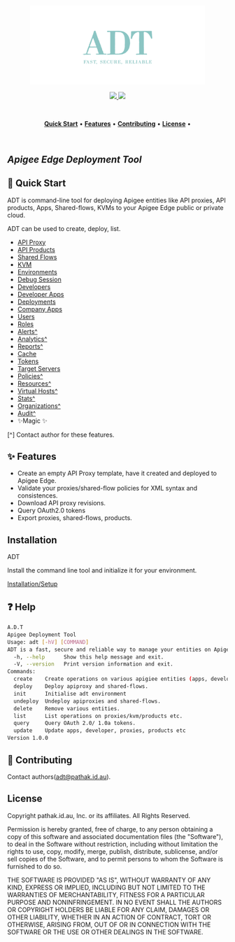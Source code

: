 <p align="center">
  <br />
  <br />
  <a href="https://github.com/ashishkpathak/adt">
    <img src="ADT.png" alt="ADT" width="400">
  </a>
</p>

<!-- Badges -->
<p align="center">
  <!-- CI -->
  <a href="https://ci.appveyor.com/api/projects/status/5n0s6lbigi8wji96/branch/main?svg=true">
    <img src="https://ci.appveyor.com/api/projects/status/5n0s6lbigi8wji96/branch/main?svg=true">
  </a>
  
  <!-- Github version -->
 
  <!-- <a href="releases">
    <img src="https://img.shields.io/github/v/release/guardsquare/proguard">
  </a> -->
    
  <!-- License -->
  <a href="LICENSE">
    <img src="https://img.shields.io/github/license/guardsquare/proguard">
  </a>

</p>

<br />
<p align="center">
  <a href="#-quick-start"><b>Quick Start</b></a> •
  <a href="#-features"><b>Features</b></a> •
  <a href="#-contributing"><b>Contributing</b></a> •
  <a href="#-license"><b>License</b></a> •
</p>
<br />

## _Apigee Edge Deployment Tool_

## 🚀 Quick Start
ADT is command-line tool for deploying Apigee entities like API proxies, API products, Apps, Shared-flows, KVMs to your Apigee Edge public or private cloud.

ADT can be used to create, deploy, list.

- [API Proxy](docs/api-proxy)
- [API Products](docs/api-products)
- [Shared Flows](docs/shared-flows)
- [KVM](docs/key-value-maps)
- [Environments](docs/environments)
- [Debug Session](docs/debugsessions)
- [Developers](docs/developers)
- [Developer Apps](docs/apps)
- [Deployments](docs/deployments)
- [Company Apps](docs/apps)
- [Users](docs/users)
- [Roles](docs/roles)
- [Alerts^](docs/alerts)
- [Analytics^](docs/analytics)
- [Reports^](docs/reports)
- [Cache](docs/cache)
- [Tokens](docs/oauth20)
- [Target Servers](docs/target-servers)
- [Policies^](docs/policies)
- [Resources^](docs/resources)
- [Virtual Hosts^](docs/virtual-hosts)
- [Stats^](docs/stats)
- [Organizations^](docs/organizations)
- [Audit^](docs/audit)
- ✨Magic ✨

[^] Contact author for these features.
## ✨ Features

- Create an empty API Proxy template, have it created and deployed to Apigee Edge.
- Validate your proxies/shared-flow policies for XML syntax and consistences.
- Download API proxy revisions.
- Query OAuth2.0 tokens
- Export proxies, shared-flows, products.

## Installation

ADT

Install the command line tool and initialize it for your environment. 

[Installation/Setup](docs/initialize/README.md)


## ❓ Help

```sh
A.D.T
Apigee Deployment Tool
Usage: adt [-hV] [COMMAND]
ADT is a fast, secure and reliable way to manage your entities on Apigee.
  -h, --help      Show this help message and exit.
  -V, --version   Print version information and exit.
Commands:
  create    Create operations on various apigiee entities (apps, developer, proxies, products etc)
  deploy    Deploy apiproxy and shared-flows.
  init      Initialise adt environment
  undeploy  Undeploy apiproxies and shared-flows.
  delete    Remove various entities.
  list      List operations on proxies/kvm/products etc.
  query     Query OAuth 2.0/ 1.0a tokens.
  update    Update apps, developer, proxies, products etc
Version 1.0.0
```


## 🤝 Contributing

Contact authors(adt@pathak.id.au).


## License

Copyright pathak.id.au, Inc. or its affiliates. All Rights Reserved.

Permission is hereby granted, free of charge, to any person obtaining a copy of this
software and associated documentation files (the "Software"), to deal in the Software
without restriction, including without limitation the rights to use, copy, modify,
merge, publish, distribute, sublicense, and/or sell copies of the Software, and to
permit persons to whom the Software is furnished to do so.

THE SOFTWARE IS PROVIDED "AS IS", WITHOUT WARRANTY OF ANY KIND, EXPRESS OR IMPLIED,
INCLUDING BUT NOT LIMITED TO THE WARRANTIES OF MERCHANTABILITY, FITNESS FOR A
PARTICULAR PURPOSE AND NONINFRINGEMENT. IN NO EVENT SHALL THE AUTHORS OR COPYRIGHT
HOLDERS BE LIABLE FOR ANY CLAIM, DAMAGES OR OTHER LIABILITY, WHETHER IN AN ACTION
OF CONTRACT, TORT OR OTHERWISE, ARISING FROM, OUT OF OR IN CONNECTION WITH THE
SOFTWARE OR THE USE OR OTHER DEALINGS IN THE SOFTWARE.
